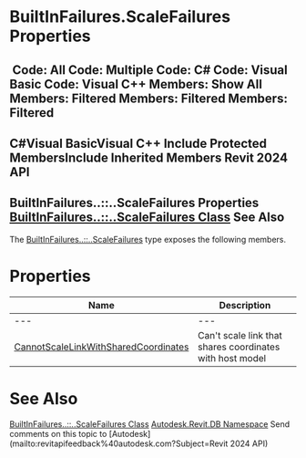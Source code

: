 # BuiltInFailures.ScaleFailures Properties

﻿
 Code: All Code: Multiple Code: C# Code: Visual Basic Code: Visual C++  Members: Show All Members: Filtered Members: Filtered Members: Filtered   
---  
C#Visual BasicVisual C++
Include Protected MembersInclude Inherited Members
Revit 2024 API  
---  
BuiltInFailures..::..ScaleFailures Properties  
[BuiltInFailures..::..ScaleFailures Class](fdb23197-0c8d-25e0-24ce-04fb605c0411.md "BuiltInFailures.ScaleFailures Class") See Also  
---  
The [BuiltInFailures..::..ScaleFailures](fdb23197-0c8d-25e0-24ce-04fb605c0411.md "BuiltInFailures.ScaleFailures Class") type exposes the following members.
# Properties
| Name | Description |
| --- | --- |
| --- | --- | --- |
| [CannotScaleLinkWithSharedCoordinates](9bde931e-e887-3b17-9f89-d297e1a077f1.md "CannotScaleLinkWithSharedCoordinates Property") | Can't scale link that shares coordinates with host model |

# See Also
[BuiltInFailures..::..ScaleFailures Class](fdb23197-0c8d-25e0-24ce-04fb605c0411.md "BuiltInFailures.ScaleFailures Class")
[Autodesk.Revit.DB Namespace](87546ba7-461b-c646-cbb1-2cb8f5bff8b2.md "Autodesk.Revit.DB Namespace")
Send comments on this topic to [Autodesk](mailto:revitapifeedback%40autodesk.com?Subject=Revit 2024 API)